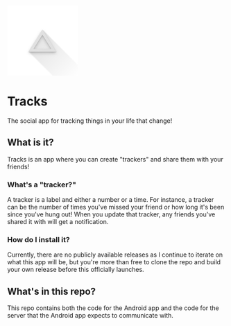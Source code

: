 ![App icon](app/src/main/res/mipmap-hdpi/ic_launcher_adaptive_fore.png)

# Tracks

The social app for tracking things in your life that change!

## What is it?

Tracks is an app where you can create "trackers" and share them with your friends!

### What's a "tracker?"

A tracker is a label and either a number or a time. For instance, a tracker can be the number of
times you've
missed your friend or how long it's been since you've hung out! When you update that tracker, any
friends you've shared it with will get a notification.

### How do I install it?

Currently, there are no publicly available releases as I continue to iterate on what this app will
be, but you're more than free to clone the repo and build your own release before this officially
launches.

## What's in this repo?

This repo contains both the code for the Android app and the code for the server that the Android
app expects to communicate with.